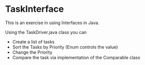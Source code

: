 # TaskInterface

This is an exercise in using Interfaces in Java.

Using the TaskDriver.java class you can
- Create a list of tasks
- Sort the Tasks by Priority (Enum controls the value)
- Change the Priority
- Compare the task via implementation of the Comparable class
